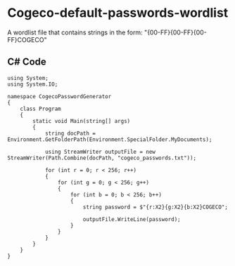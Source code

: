 # Cogeco-default-passwords-wordlist
A wordlist file that contains strings in the form: "{00-FF}{00-FF}{00-FF}COGECO"

## C# Code

```
using System;
using System.IO;

namespace CogecoPasswordGenerator
{
    class Program
    {
        static void Main(string[] args)
        {
            string docPath = Environment.GetFolderPath(Environment.SpecialFolder.MyDocuments);

            using StreamWriter outputFile = new StreamWriter(Path.Combine(docPath, "cogeco_passwords.txt"));

            for (int r = 0; r < 256; r++)
            {
                for (int g = 0; g < 256; g++)
                {
                    for (int b = 0; b < 256; b++)
                    {
                        string password = $"{r:X2}{g:X2}{b:X2}COGECO";

                        outputFile.WriteLine(password);
                    }
                }
            }
        }
    }
}
```
